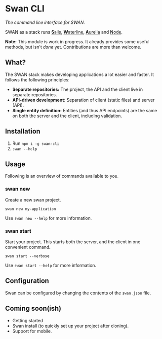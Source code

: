 # Swan CLI
*The command line interface for SWAN.*

SWAN as a stack runs [**S**ails](http://sailsjs.org/), [**W**aterline](https://github.com/balderdashy/waterline), [**A**urelia](http://aurelia.io) and [**N**ode](https://nodejs.org).

**Note:** This module is work in progress.
It already provides some useful methods, but isn't _done_ yet.
Contributions are more than welcome.

## What?
The SWAN stack makes developing applications a lot easier and faster. It follows the following principles:

- **Separate repositories:** The project, the API and the client live in separate repositories.
- **API-driven development:** Separation of client (static files) and server (API).
- **Single entity definition:** Entities (and thus API endpoints) are the same on both the server and the client, including validation.


## Installation

1. Run `npm i -g swan-cli`
2. `swan --help`

## Usage
Following is an overview of commands available to you.

### swan new
Create a new swan project.

```
swan new my-application
```

Use `swan new --help` for more information.

### swan start
Start your project. This starts both the server, and the client in one convenient command.

```
swan start --verbose
```

Use `swan start --help` for more information.

## Configuration
Swan can be configured by changing the contents of the `swan.json` file.

## Coming soon(ish)
* Getting started
* Swan install (to quickly set up your project after cloning).
* Support for mobile.
